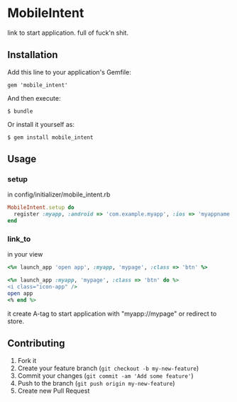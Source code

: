 # MobileIntent

link to start application.
full of fuck'n shit.

## Installation

Add this line to your application's Gemfile:

    gem 'mobile_intent'

And then execute:

    $ bundle

Or install it yourself as:

    $ gem install mobile_intent

## Usage

### setup

in config/initializer/mobile_intent.rb

```ruby
MobileIntent.setup do
  register :myapp, :android => 'com.example.myapp', :ios => 'myappname'
end
```

### link_to

in your view

```ruby
<%= launch_app 'open app', :myapp, 'mypage', :class => 'btn' %>

<%= launch_app :myapp, 'mypage', :class => 'btn' do %>
<i class="icon-app" />
open app
<% end %>
```

it create A-tag to start application with "myapp://mypage" or redirect to store.

## Contributing

1. Fork it
2. Create your feature branch (`git checkout -b my-new-feature`)
3. Commit your changes (`git commit -am 'Add some feature'`)
4. Push to the branch (`git push origin my-new-feature`)
5. Create new Pull Request
